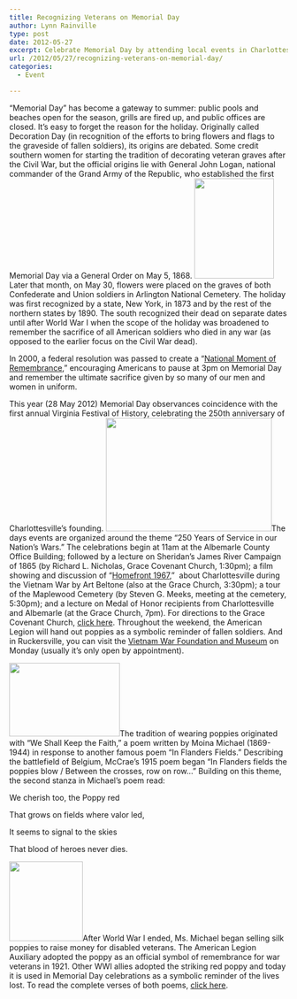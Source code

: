 ```yaml
---
title: Recognizing Veterans on Memorial Day
author: Lynn Rainville
type: post
date: 2012-05-27
excerpt: Celebrate Memorial Day by attending local events in Charlottesville on May 28, 2012....
url: /2012/05/27/recognizing-veterans-on-memorial-day/
categories:
  - Event

---
```

&#8220;Memorial Day&#8221; has become a gateway to summer: public pools and beaches open for the season, grills are fired up, and public offices are closed. It&#8217;s easy to forget the reason for the holiday. Originally called Decoration Day (in recognition of the efforts to bring flowers and flags to the graveside of fallen soldiers), its origins are debated. Some credit southern women for starting the tradition of decorating veteran graves after the Civil War, but the official origins lie with General John Logan, national commander of the Grand Army of the Republic, who established the first Memorial Day via a General Order on May 5, 1868. [<img class="aligncenter size-medium wp-image-379" title="Memorial Day Flags" src="http://www.locohistory.org/blog/albemarle/wp-content/uploads/2012/05/memday_flags.jpg" alt="" width="144" height="181" />][1]Later that month, on May 30, flowers were placed on the graves of both Confederate and Union soldiers in Arlington National Cemetery. The holiday was first recognized by a state, New York, in 1873 and by the rest of the northern states by 1890. The south recognized their dead on separate dates until after World War I when the scope of the holiday was broadened to remember the sacrifice of all American soldiers who died in any war (as opposed to the earlier focus on the Civil War dead).

In 2000, a federal resolution was passed to create a &#8220;[National Moment of Remembrance][2],&#8221; encouraging Americans to pause at 3pm on Memorial Day and remember the ultimate sacrifice given by so many of our men and women in uniform.

This year (28 May 2012) Memorial Day observances coincidence with the first annual Virginia Festival of History, celebrating the 250th anniversary of Charlottesville&#8217;s founding. [<img class="alignleft size-medium wp-image-378" title="Beltrone Film, Homefront 1967" src="http://www.locohistory.org/blog/albemarle/wp-content/uploads/2012/05/memday_homefront1967-300x205.jpg" alt="" width="300" height="205" />][3]The days events are organized around the theme &#8220;250 Years of Service in our Nation&#8217;s Wars.&#8221; The celebrations begin at 11am at the Albemarle County Office Building; followed by a lecture on Sheridan&#8217;s James River Campaign of 1865 (by Richard L. Nicholas, Grace Covenant Church, 1:30pm); a film showing and discussion of &#8220;[Homefront 1967][4],&#8221;  about Charlottesville during the Vietnam War by Art Beltone (also at the Grace Church, 3:30pm); a tour of the Maplewood Cemetery (by Steven G. Meeks, meeting at the cemetery, 5:30pm); and a lecture on Medal of Honor recipients from Charlottesville and Albemarle (at the Grace Church, 7pm). For directions to the Grace Covenant Church, [click here][5]. Throughout the weekend, the American Legion will hand out poppies as a symbolic reminder of fallen soldiers. And in Ruckersville, you can visit the [<span id="storyText" class="headlines">Vietnam War Foundation and Museum</span>][6] <span id="storyText" class="headlines">on Monday (usually it&#8217;s only open by appointment).</span>[<span id="storyText" class="headlines"><br /> </span>][6]

[<img class="alignright size-medium wp-image-377" title="Postage Stamp, Moina Michael" src="http://www.locohistory.org/blog/albemarle/wp-content/uploads/2012/05/memday_poppies1.jpg" alt="" width="200" height="133" />][7]The tradition of wearing poppies originated with &#8220;We Shall Keep the Faith,&#8221; a poem written by Moina Michael (1869-1944) in response to another famous poem &#8220;In Flanders Fields.&#8221; Describing the battlefield of Belgium, McCrae&#8217;s 1915 poem began &#8220;In Flanders fields the poppies blow / Between the crosses, row on row&#8230;&#8221; Building on this theme, the second stanza in Michael&#8217;s poem read:

We cherish too, the Poppy red
  
That grows on fields where valor led,
  
It seems to signal to the skies
  
That blood of heroes never dies.

[<img class="alignright size-medium wp-image-380" title="memday_poppy" src="http://www.locohistory.org/blog/albemarle/wp-content/uploads/2012/05/memday_poppy.jpg" alt="" width="133" height="144" />][8]After World War I ended, Ms. Michael began selling silk poppies to raise money for disabled veterans. The American Legion Auxiliary adopted the poppy as an official symbol of remembrance for war veterans in 1921. Other WWI allies adopted the striking red poppy and today it is used in Memorial Day celebrations as a symbolic reminder of the lives lost. To read the complete verses of both poems, [click here][9].

 [1]: http://www.locohistory.org/blog/albemarle/wp-content/uploads/2012/05/memday_flags.jpg
 [2]: http://clinton4.nara.gov/remembrance/
 [3]: http://www.locohistory.org/blog/albemarle/wp-content/uploads/2012/05/memday_homefront1967.jpg
 [4]: http://www2.dailyprogress.com/lifestyles/cdp-lifestyles/2008/mar/30/home_film_is_reminder_of_old_days-ar-86095/
 [5]: http://www.gracecov.com/contact.html
 [6]: http://www.vietnamwarfoundation.org/
 [7]: http://www.locohistory.org/blog/albemarle/wp-content/uploads/2012/05/memday_poppies1.jpg
 [8]: http://www.locohistory.org/blog/albemarle/wp-content/uploads/2012/05/memday_poppy.jpg
 [9]: http://www.nbc-links.com/miscellaneous/FlandersField.html
